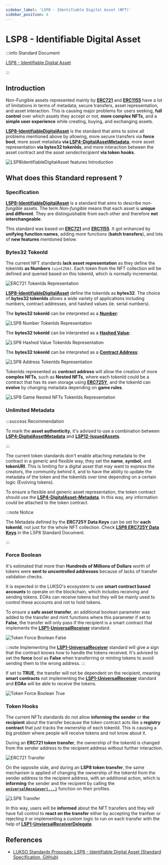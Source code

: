 ```yaml
---
sidebar_label: 'LSP8 - Identifiable Digital Asset (NFT)'
sidebar_position: 4
---
```


# LSP8 - Identifiable Digital Asset

:::info Standard Document

[LSP8 - Identifiable Digital Asset](https://github.com/lukso-network/LIPs/blob/main/LSPs/LSP-8-IdentifiableDigitalAsset.md)

:::

## Introduction

Non-Fungible assets represented mainly by **[ERC721](https://eips.ethereum.org/EIPS/eip-721)** and **[ERC1155](https://eips.ethereum.org/EIPS/eip-1155)** have a lot of limitations in terms of metadata, secure transfers, asset representation, and asset interaction. This is causing major problems for users seeking, **full control** over which assets they accept or not, **more complex NFTs**, and a **simple user experience** while creating, buying, and exchanging assets.

**[LSP8-IdentifiableDigitalAsset](#)** is the standard that aims to solve all problems mentioned above by allowing, more secure transfers via **force bool**, more asset metadata **via [LSP4-DigitalAssetMetadata](./LSP4-Digital-Asset-Metadata.md)**, more asset representation **via bytes32 tokenIds**, and more interaction between the asset contract and the asset *sender/recipient* **via token hooks**.

![LSP8IdentifiableDigitalAsset features Introduction](/img/standards/lsp8-intro.jpeg)

## What does this Standard represent ?

### Specification

**[LSP8-IdentifiableDigitalAsset](#)** is a standard that aims to describe _non-fungible_ assets. The term _Non-fungible_ means that each asset is **unique and different**. They are distinguishable from each other and therefore **not interchangeable**.

This standard was based on **[ERC721](https://eips.ethereum.org/EIPS/eip-20)** and **[ERC1155](https://eips.ethereum.org/EIPS/eip-777)**. It got enhanced by **unifying function names**, adding more functions (**batch transfers**), and lots of **new features** mentioned below.


### Bytes32 TokenId

The current NFT standards **lack asset representation** as they define the tokenIds **as Numbers** `(uint256)`. Each token from the NFT collection will be defined and queried based on this tokenId, which is normally incremental.

![ERC721 TokenIds Representation](/img/standards/erc721-tokenIds.jpeg)

**[LSP8-IdentifiableDigitalAsset](#)** define the tokenIds as **bytes32**. The choice of **bytes32 tokenIds** allows a wide variety of applications including numbers, contract addresses, and hashed values (ie. serial numbers). 

The **bytes32 tokenId** can be interpreted as a <u>**Number**</u>: 

![LSP8 Number TokenIds Representation](/img/standards/lsp8-tokenId-number.jpeg)


The **bytes32 tokenId** can be interpreted as a <u>**Hashed Value**</u>: 

![LSP8 Hashed Value TokenIds Representation](/img/standards/lsp8-tokenId-hashed.jpeg)


The **bytes32 tokenId** can be interpreted as a <u>**Contract Address**</u>: 

![LSP8 Address TokenIds Representation](/img/standards/lsp8-tokenId-address.jpeg)

TokenIds represented as **contract address** will allow the creation of more  **complex NFTs**, such as **Nested NFTs**, where each tokenId could be a contract that has its own storage using **[ERC725Y](../lsp-background//erc725.md#erc725y---generic-data-keyvalue-store)**, and the tokenId can **evolve** by changing metadata depending on **game rules**.  

![LSP8 Game Nested NFTs TokenIds Representation](/img/standards/lsp8-game.jpeg)
### Unlimited Metadata

:::success Recommendation

To mark the **asset authenticity**, it's advised to use a combination between **[LSP4-DigitalAssetMetadata](./LSP4-Digital-Asset-Metadata.md)** and **[LSP12-IssuedAssets](../universal-profile/lsp12-issued-assets.md)**.

:::

The current token standards don't enable attaching metadata to the contract in a generic and flexible way, they set the **name**, **symbol**, and **tokenURI**. This is limiting for a digital asset that may want to express the creators, the community behind it, and to have the ability to update the metadata of the token and the tokenIds over time depending on a certain logic (Evolving tokens).  

To ensure a flexible and generic asset representation, the token contract should use the **[LSP4-DigitalAsset-Metadata](./LSP4-Digital-Asset-Metadata.md)**. In this way, any information could be attached to the token contract.

:::note Notice

The Metadata defined by the **ERC725Y Data Keys** can be set for **each tokenId**, not just for the whole NFT collection. Check **[LSP8 ERC725Y Data Keys](https://github.com/lukso-network/LIPs/blob/main/LSPs/LSP-8-IdentifiableDigitalAsset.md#erc725y-data-keys)** in the LSP8 Standard Document.

:::

### Force Boolean

It's estimated that more than **Hundreds of Millions of Dollars** worth of tokens were **sent to uncontrolled addresses** because of lacks of transfer validation checks.

It is expected in the LUKSO's ecosystem to use **smart contract based accounts** to operate on the blockchain, which includes receiving and sending tokens. EOAs can receive tokens but they will be mainly used to control these accounts and not to hold tokens.

To ensure a **safe asset transfer**, an additional boolean parameter was added to the transfer and mint functions where this parameter if set to **False**, the transfer will only pass if the recipient is a smart contract that implements the **[LSP1-UniversalReceiver](../generic-standards/lsp1-universal-receiver.md)** standard.

![Token Force Boolean False](/img/standards/tokens-force-false.jpeg)

:::note
Implementing the **[LSP1-UniversalReceiver](../generic-standards/lsp1-universal-receiver.md)** standard will give a sign that the contract knows how to handle the tokens received.
It's advised to set the **force** bool as **False** when transferring or minting tokens to avoid sending them to the wrong address.
:::

If set to **TRUE**, the transfer will not be dependent on the recipient, meaning **smart contracts** not implementing the **[LSP1-UniversalReceiver](../generic-standards/lsp1-universal-receiver.md)** standard and **EOAs** will be able to receive the tokens.

![Token Force Boolean True](/img/standards/tokens-force-true.jpeg)


### Token Hooks

The current NFTs standards do not allow **informing the sender** or **the recipient** about the transfer because the token contract acts like a **registry contract** that just tracks the ownership of each tokenId. This is causing a big problem where people will receive tokens and not know about it.

During an **ERC721 token transfer**, the ownership of the tokenId is changed from the sender address to the recipient address without further interaction. 

![ERC721 Transfer](/img/standards/erc721-transfer.jpeg)

On the opposite side, and during an **LSP8 token transfer**, the same mechanism is applied of changing the ownership of the tokenId from the sender address to the recipient address, with an additional action, which is **informing** the sender and the recipient by calling the   **[`universalReceiever(...)`](../generic-standards/lsp1-universal-receiver.md#lsp1---universal-receiver)** function on their profiles.

![LSP8 Transfer](/img/standards/lsp8-transfer.jpeg)

In this way, users will be **informed** about the NFT transfers and they will have full control to **react on the transfer** either by accepting the tranfser or rejecting it or implementing a custom logic to run on each transfer with the help of 
**[LSP1-UnviersalReceiverDelegate](../universal-profile/lsp1-universal-receiver-delegate.md)**.

## References

- [LUKSO Standards Proposals: LSP8 - Identifiable Digital Asset (Standard Specification, GitHub)](https://github.com/lukso-network/LIPs/blob/main/LSPs/LSP-8-IdentifiableDigitalAsset.md)
